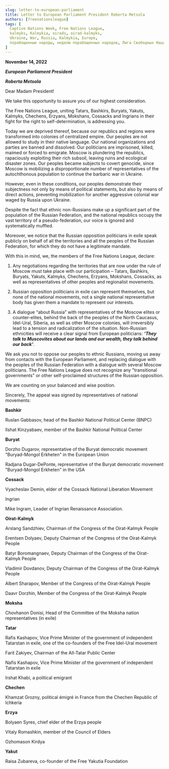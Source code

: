 ```yaml
---
slug: letter-to-european-parliament
title: Letter to European Parliament President Roberta Metsola
authors: [freenationsleague]
tags: [
  Captive Nations Week, Free Nations League,
  kalmyks, Kalmykia, oirads, oirad-kalmyks,
  Ukraine, War, Russia, Kalmykia, Europe,
  порабощенные народы, неделю порабощенных народов, Лига Свободных Наций, калмыки, Калмыкия, Украина, Война, Россия, Европа
]
---
```


<head>
  <title>Free Kalmykia - Letter to European Parliament President Roberta Metsola</title>
  <meta
    name="twitter:card"
    content="summary_large_image"
  />
  <meta property="twitter:site" content="@freekalmykia" />
  <meta property="twitter:title" content="Letter to European Parliament President Roberta Metsola" />
  <meta
    property="twitter:description"
    content="They talk to Muscovites about our lands and our wealth, they talk behind our back. We ask you not to oppose our peoples to ethnic Russians, moving us away from contacts with the European Parliament, and replacing dialogue with the peoples of the Russian Federation with a dialogue with several Moscow politicians."
  />
  <meta
    property="twitter:image"
    content="https://docs.freekalmykia.org/img/social/metsola.jpg"
  />
  <meta
    name="description"
    content="They talk to Muscovites about our lands and our wealth, they talk behind our back. We ask you not to oppose our peoples to ethnic Russians, moving us away from contacts with the European Parliament, and replacing dialogue with the peoples of the Russian Federation with a dialogue with several Moscow politicians."
    key="desc"
  />
  <meta property="og:title" content="Letter to European Parliament President Roberta Metsola" />
  <meta
    property="og:description"
    content="They talk to Muscovites about our lands and our wealth, they talk behind our back. We ask you not to oppose our peoples to ethnic Russians, moving us away from contacts with the European Parliament, and replacing dialogue with the peoples of the Russian Federation with a dialogue with several Moscow politicians."
  />
  <meta property="og:site_name" content="Free Kalmykia Docs" />
  <meta property="og:type" content="article" />
  <meta property="og:url" content="https://docs.freekalmykia.org/blog/letter-to-european-parliament" />
  <meta
    property="og:image"
    content="https://docs.freekalmykia.org/img/social/metsola.jpg"
  />
  <link rel="icon" type="image/png" href="./favicon.png" />
</head>

**November 14, 2022**

***European Parliament President***

***Roberta Metsola***

Dear Madam President!

We take this opportunity to assure you of our highest consideration.

The Free Nations League, uniting Tatars, Bashkirs, Buryats, Yakuts, Kalmyks, Chechens, Erzyans, Mokshans, Cossacks and Ingrians in their fight for the right to self-determination, is addressing you.

Today we are deprived thereof, because our republics and regions  were transformed  into colonies of centralized empire. Our peoples are not allowed to study in their native language. Our national organizations and parties are banned and dissolved. Our politicians are imprisoned, killed, maimed or forced to emigrate. Moscow is plundering the republics, rapaciously exploiting their rich subsoil, leaving ruins and ecological disaster zones. Our peoples became subjects to covert genocide, since Moscow is mobilizing a disproportionate number of representatives of the autochthonous population to continue the barbaric war in Ukraine.

However, even in these conditions, our peoples demonstrate their subjectness not only by means of political statements, but also by means of  direct actions, preventing mobilization for another aggressive colonial war waged by Russia upon  Ukraine.

Despite the fact that ethnic non-Russians make up a significant part of the population of the Russian Federation, and the national republics occupy the vast territory of a pseudo-federation, our voice is ignored and systematically muffled.

Moreover, we notice  that the Russian opposition politicians in exile speak publicly on behalf of all the territories and all the peoples of the Russian Federation, for which they do not have a legitimate  mandate.

With this in mind, we, the members of the Free Nations League, declare:

1. Any negotiations regarding the territories that are now under the rule of Moscow must take place with our participation – Tatars, Bashkirs, Buryats, Yakuts, Kalmyks, Chechens, Erzyans, Mokshans, Cossacks, as well as representatives of other peoples and regionalist movements.

2. Russian opposition politicians in exile can represent themselves, but none of the national movements, not a single national representative body has given them a mandate to represent our interests.

3. A dialogue “about Russia” with representatives of the Moscow elites or counter-elites, behind the back of the peoples of the North Caucasus, Idel-Ural, Siberia, as well as other Moscow colonies, will irreversibly lead to a tension and radicalization of the situation. Non-Russian ethnicities   will receive a clear signal from European politicians: ***‘They talk to Muscovites about our lands and our wealth, they talk behind our back’***.

We ask you not to oppose our peoples to ethnic Russians, moving us away from contacts with the European Parliament, and replacing dialogue with the peoples of the Russian Federation with a dialogue with several Moscow politicians. The Free Nations League does not recognize any "transitional governments" or other self-proclaimed structures of the Russian opposition.

We are counting on your balanced and wise position.

Sincerely,
The appeal was signed by representatives of national movements:

**Bashkir**

Ruslan Gabbasov, head of the Bashkir National Political Center (BNPC)

Ilshat Kinzyabaev, member of the Bashkir National Political Center

**Buryat**

Dorzho Dugarov, representative of the Buryat democratic movement "Buryad-Mongol Erkheten" in the European Union

Radjana Dugar-DePonte, representative of the Buryat democratic movement "Buryad-Mongol Erkheten" in the USA

**Cossack**

Vyacheslav Demin, elder of the Cossack National Liberation Movement

Ingrian 

Mike Ingram, Leader of Ingrian Renaissance Association.

**Oirat-Kalmyk**

Arslang Sandzhiev, Chairman of the Congress of the Oirat-Kalmyk People

Erentsen Dolyaev, Deputy Chairman of the Congress of the Oirat-Kalmyk People

Batyr Boromangnaev, Deputy Chairman of the Congress of the Oirat-Kalmyk People

Vladimir Dovdanov, Deputy Chairman of the Congress of the Oirat-Kalmyk People

Albert Sharapov, Member of the Congress of the Oirat-Kalmyk People

Daavr Dorzhin, Member of the Congress of the Oirat-Kalmyk People

**Moksha**

Chovhanon Donisi, Head of the Committee of the Moksha nation representatives (in exile)

**Tatar**

Rafis Kashapov, Vice Prime Minister of the government of independent Tatarstan in exile, one of the co-founders of the Free Idel-Ural movement

Farit Zakiyev, Chairman of the All-Tatar Public Center

Nafis Kashapov, Vice Prime Minister of the government of independent Tatarstan in exile

Irshat Khabi, a political emigrant

**Chechen**

Khamzat Grozny, political émigré in France from the Chechen Republic of Ichkeria

**Erzya**

Bolyaen Syres, chief elder of the Erzya people

Vitaly Romashkin, member of the Council of Elders

Ozhomason Kirdya

**Yakut**

Raisa Zubareva, co-founder of the Free Yakutia Foundation